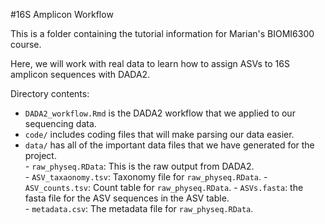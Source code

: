 #16S Amplicon Workflow 

This is a folder containing the tutorial information for Marian's BIOMI6300 course. 

Here, we will work with real data to learn how to assign ASVs to 16S amplicon sequences with DADA2. 

Directory contents:  
- `DADA2_workflow.Rmd` is the DADA2 workflow that we applied to our sequencing data.  
- `code/` includes coding files that will make parsing our data easier.  
- `data/` has all of the important data files that we have generated for the project.  
      - `raw_physeq.RData`: This is the raw output from DADA2.  
      - `ASV_taxaonomy.tsv`: Taxonomy file for `raw_physeq.RData`. 
      - `ASV_counts.tsv`: Count table for `raw_physeq.RData`.
      - `ASVs.fasta`: the fasta file for the ASV sequences in the ASV table.  
      - `metadata.csv`: The metadata file for `raw_physeq.RData`.  
      
      


